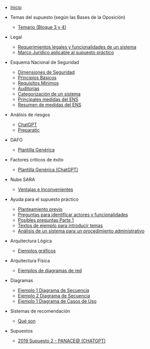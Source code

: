 <!-- docs/_sidebar.md -->


- [Inicio](./)  

- Temas del supuesto (según las Bases de la Oposición)
  - [Temario (Bloque 3 y 4)](./temas/Bases-Opo/temario.md)
- Legal
  - [Requerimientos legales y funcionalidades de un sistema](./temas/Legal/funcionalidades-requerimientos.md)
  - [Marco Jurídico aplicable al supuesto práctico](./temas/Legal/Marco-Juridico.md)
- Esquema Nacional de Seguridad
  - [Dimensiones de Seguridad](./temas/ENS/dimensiones-seguridad.md)
  - [Principios Básicos](./temas/ENS/principios-basicos.md)
  - [Requisitos Mínimos](./temas/ENS/requisitos-minimos.md)
  - [Auditorías](./temas/ENS/auditorias.md)
  - [Categorización de un sistema](./temas/ENS/categorizacion-sistema.md)
  - [Principales medidas del ENS](./temas/ENS/principales-medidas.md)
  - [Resumen de medidas del ENS](./temas/ENS/resumen-medidas.md)
- Análisis de riesgos
  - [ChatGPT](./temas/Analisis-de-riesgos/chatgpt.md)
  - [Preparatic](./temas/Analisis-de-riesgos/preparatic.md)
- DAFO
  - [Plantilla Genérica](./temas/DAFO/plantilla_generica.md)
- Factores críticos de éxito
  - [Plantilla Genérica (ChatGPT)](./temas/Factores-Criticos-Exito/plantilla-generica-chatgpt.md)
- Nube SARA
  - [Ventajas e Inconvenientes](./temas/Nube-SARA/ventajas-inconvenientes.md)
- Ayuda para el supuesto práctico
  - [Planteamiento previo](./temas/Consideraciones-del-supuesto/planteamiento-previo.md)
  - [Preguntas para identificar actores y funcionalidades](./temas/Consideraciones-del-supuesto/Preguntas-indentificar-actores-funcionalidades.md)
  - [Posibles preguntas Parte 1](./temas/Estadisticas-preguntas/posibles-preguntas-1.md)
  - [Textos de ejemplo para introducir temas](./temas/Consideraciones-del-supuesto/textos-ejemplo.md)
  - [Análisis de un sistema para un procedimiento administrativo](./temas/Consideraciones-del-supuesto/analisis-sistema-procedimiento-administrativo.md)
- Arquitectura Lógica
  - [Ejemplos gráficos](./temas/Arquitectura-logica/ejemplos-graficos.md)
- Arquitectura Física
  - [Ejemplos de diagramas de red](./temas/Arquitectura-Fisica/diagramas-de-red.md)
- Diagramas
  - [Ejemplo 1 Diagrama de Secuencia](./temas/Diagramas/ejemplo1-diagrama-secuencia.md)
  - [Ejemplo 2 Diagrama de Secuencia](./temas/Diagramas/ejemplo2-diagrama-secuencia.md)
  - [Ejemplo 1 Diagrama de Casos de Uso](./temas/Diagramas/ejemplo1-diagrama-casos-de-uso.md)
- Sistemas de recomendación
  - [Qué son](./temas/Sistemas-Recomendacion/que_son.md)
- Supuestos
  - [2019 Supuesto 2 - PANACE@ (CHATGPT)](./supuestos/2019-panacea/chatgpt.md)
